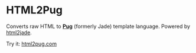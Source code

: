 # HTML2Pug
Converts raw HTML to **[Pug](http://jade-lang.com)** (formerly Jade) template language. Powered by [html2jade](https://github.com/donpark/html2jade).

Try it: [html2pug.com](https://html2pug.com)

